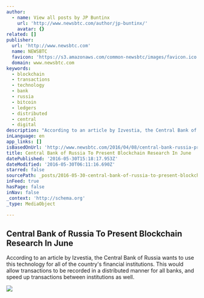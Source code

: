 ```yaml
---
author:
  - name: View all posts by JP Buntinx
    url: 'http://www.newsbtc.com/author/jp-buntinx/'
    avatar: {}
related: []
publisher:
  url: 'http://www.newsbtc.com'
  name: NEWSBTC
  favicon: 'https://s3.amazonaws.com/common-newsbtc/images/favicon.ico'
  domain: www.newsbtc.com
keywords:
  - blockchain
  - transactions
  - technology
  - bank
  - russia
  - bitcoin
  - ledgers
  - distributed
  - central
  - digital
description: "According to an article by Izvestia, the Central Bank of Russia wants to use this technology for all of the country's financial institutions. This would allow transactions to be recorded in a distributed manner for all banks, and speed up transactions between institutions as well."
inLanguage: en
app_links: []
isBasedOnUrl: 'http://www.newsbtc.com/2016/04/08/central-bank-russia-present-blockchain-research-june/'
title: Central Bank of Russia To Present Blockchain Research In June
datePublished: '2016-05-30T15:18:17.953Z'
dateModified: '2016-05-30T06:11:16.690Z'
starred: false
sourcePath: _posts/2016-05-30-central-bank-of-russia-to-present-blockchain-research-in-jun.md
inFeed: true
hasPage: false
inNav: false
_context: 'http://schema.org'
_type: MediaObject

---
```

<article style=""><h1>Central Bank of Russia To Present Blockchain Research In June</h1><p>According to an article by Izvestia, the Central Bank of Russia wants to use this technology for all of the country's financial institutions. This would allow transactions to be recorded in a distributed manner for all banks, and speed up transactions between institutions as well.</p><img src="http://s3.amazonaws.com/main-newsbtc-images/2016/04/08080135/shutterstock_363139463.jpg" /></article>